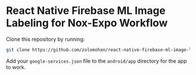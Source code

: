 # React Native Firebase ML Image Labeling for Nox-Expo Workflow

Clone this repository by running:

```bash
git clone https://github.com/zolomohan/react-native-firebase-ml-image-labeling.git
```

Add your `google-services.json` file to the `android/app` directory for the app to work.
